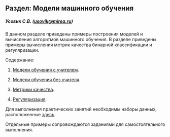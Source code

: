 ## Раздел: Модели машинного обучения 

##### Усовик С.В. (usovik@mirea.ru)



В данном разделе приведены примеры построения моделей и вычисления алгоритмов машинного обучения. В разделе приведены примеры вычисления метрик качества бинарной классификации и регуляризации.

Содержание:

1. [Модели обучения с учителем](supervised%20learning%20models/ReadMe.md).

2. [Модели обучения без учителя](unsupervised%20learning%20models/ReadMe.md).

3. [Метрики качества](quality%20metrics/ReadMe.md).

4. [Регуляризация](regularization/ReadMe.md).

   

Для выполнения практических занятий необходимы наборы данных, расположенные [здесь](.Practice/datasets/).

Отдельные примеры сопровождаются заданиями для самостоятельного выполнения. 
